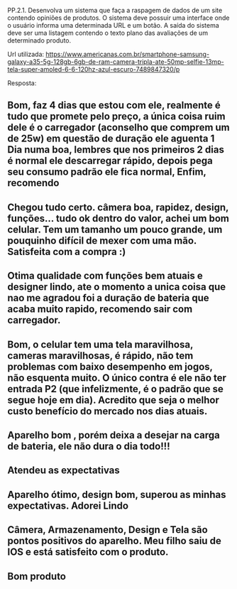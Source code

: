 PP.2.1. Desenvolva um sistema que faça a raspagem de dados de um site contendo opiniões de produtos. O sistema deve possuir uma interface onde o usuário informa uma determinada URL e um botão. A saída do sistema deve ser uma listagem contendo o texto plano das avaliações de um determinado produto.

Url utilizada: https://www.americanas.com.br/smartphone-samsung-galaxy-a35-5g-128gb-6gb-de-ram-camera-tripla-ate-50mp-selfie-13mp-tela-super-amoled-6-6-120hz-azul-escuro-7489847320/p

Resposta:

Bom, faz 4 dias que estou com ele, realmente é tudo que promete pelo preço, a única coisa ruim dele é o carregador (aconselho que comprem um de 25w) em questão de duração ele aguenta 1 Dia numa boa, lembres que nos primeiros 2 dias é normal ele descarregar rápido, depois pega seu consumo padrão ele fica normal, Enfim, recomendo
----------------------------------------
Chegou tudo certo. câmera boa, rapidez, design, funções... tudo ok dentro do valor, achei um bom celular. Tem um tamanho um pouco grande, um pouquinho difícil de mexer com uma mão. Satisfeita com a compra :)
----------------------------------------
Otima qualidade com funções bem atuais e designer lindo, ate o momento a unica coisa que nao me agradou foi a duração de bateria que acaba muito rapido, recomendo sair com carregador.
----------------------------------------
Bom, o celular tem uma tela maravilhosa, cameras maravilhosas, é rápido, não tem problemas com baixo desempenho em jogos, não esquenta muito. O único contra é ele não ter entrada P2 (que infelizmente, é o padrão que se segue hoje em dia). Acredito que seja o melhor custo benefício do mercado nos dias atuais.
----------------------------------------
Aparelho bom , porém deixa a desejar na carga de bateria, ele não dura o dia todo!!!
----------------------------------------
Atendeu as expectativas
----------------------------------------
Aparelho ótimo, design bom, superou as minhas expectativas. Adorei Lindo
----------------------------------------
Câmera, Armazenamento, Design e Tela são pontos positivos do aparelho. Meu filho saiu de IOS e está satisfeito com o produto.
----------------------------------------
Bom produto
----------------------------------------
